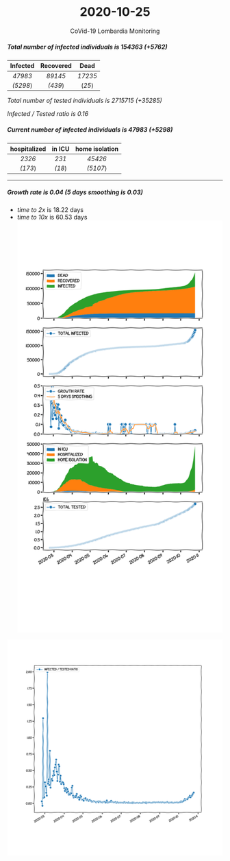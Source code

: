 <div align='center'>

# 2020-10-25
CoVid-19 Lombardia Monitoring
</div>

##### Total number of infected individuals is 154363 (+5762)
Infected | Recovered | Dead
:---: | :---: | :---:
*47983* | *89145* | *17235*
*(5298*) | *(439*) | (*25*)

*Total number of tested individuals is 2715715 (+35285)*

*Infected / Tested ratio is 0.16*
##### Current number of infected individuals is 47983 (+5298)
hospitalized | in ICU | home isolation
:---: | :---: | :---:
*2326* |*231* |*45426*
*(173*) |*(18*) |*(5107*)
***
##### Growth rate is 0.04 (5 days smoothing is 0.03)
- *time to 2x* is 18.22 days
- *time to 10x* is 60.53 days
![stats][stats]

![infected_normalized][infected_normalized]

[stats]: stats_Lombardia.png
[infected_normalized]: infected_normalized_Lombardia.png
